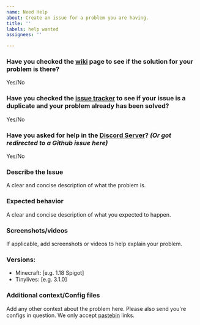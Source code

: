 ```yaml
---
name: Need Help
about: Create an issue for a problem you are having.
title: ''
labels: help wanted
assignees: ''

---
```


### Have you checked the [wiki](https://www.okamisquadron.com/wikis/tinylives) page to see if the solution for your problem is there?
Yes/No

### Have you checked the [issue tracker](https://github.com/TinyTank800/TinyLives/issues?q=is%3Aissue) to see if your issue is a duplicate and your problem already has been solved?
Yes/No

### Have you asked for help in the [Discord Server](https://discord.com/invite/JFQK2aQNXr)? *(Or got redirected to a Github issue here)*
Yes/No

### Describe the Issue
A clear and concise description of what the problem is.

### Expected behavior
A clear and concise description of what you expected to happen.

### Screenshots/videos
If applicable, add screenshots or videos to help explain your problem.

### Versions:
 - Minecraft: [e.g. 1.18 Spigot]
 - Tinylives: [e.g. 3.1.0]

### Additional context/Config files
Add any other context about the problem here. Please also send you're configs in question. We only accept [pastebin](https://pastebin.com/) links.
